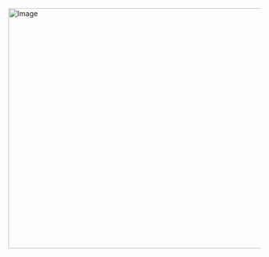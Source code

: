 <img width="957" height="480" alt="Image" src="https://github.com/user-attachments/assets/74b8bdd6-8a18-4ca9-91e0-0c8d5f1da2a2" />